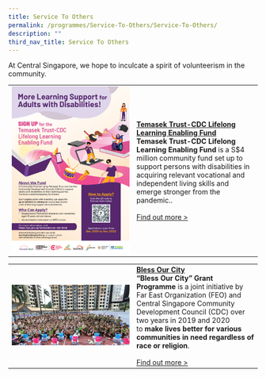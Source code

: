 ```yaml
---
title: Service To Others
permalink: /programmes/Service-To-Others/Service-To-Others/
description: ""
third_nav_title: Service To Others
---
```

At Central Singapore, we hope to inculcate a spirit of volunteerism in the community.

<table border="0" width="100%">
	<tr>
		<td width="50%">
			<img src="/images/Programmes/temasek-fund-a4-021221-(200ppi).jpg">
		</td>
		<td width="50%">
			<a href="/programmes/Service-To-Others/TemasekTrust-CDC-LifelongLearning-Fund"><b>Temasek Trust-CDC Lifelong Learning Enabling Fund</b></a><br>
				<b>Temasek Trust-CDC Lifelong Learning Enabling Fund</b> is a S$4 million community fund set up to support persons with disabilities in acquiring relevant vocational and independent living skills and emerge stronger from the pandemic.</b>.
			<br><br><a href="https://www.sgenable.sg/your-first-stop/training-consultancy/enabling-academy/training/persons-with-disabilities/temasek-trust-cdc-lifelong-learning-enabling-fund">Find out more ></a>
		</td>
	</tr>
</table>

<table border="0" width="100%">
	<tr>
		<td width="50%">
			<img src="/images/Programmes/8baa7641-2a07-4597-b138-1dfcd9877b00_silver-homes.jpg">
		</td>
		<td width="50%">
			<a href="/programmes/Service-To-Others/bless-our-city"><b>Bless Our City</b></a><br>
			<b>“Bless Our City” Grant Programme</b> is a joint initiative by Far East Organization (FEO) and Central Singapore Community Development Council (CDC) over two years in 2019 and 2020 to <b>make lives better for various communities in need regardless of race or religion</b>.
			<br><br><a href="/programmes/Service-To-Others/bless-our-city">Find out more ></a>
		</td>
	</tr>
</table>
